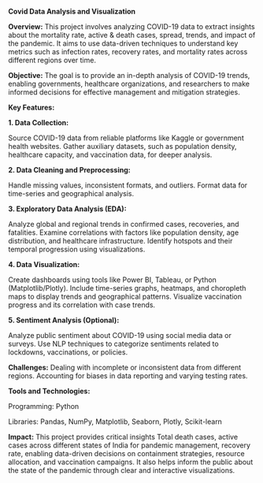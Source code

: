 **Covid Data Analysis and Visualization**

**Overview:**
This project involves analyzing COVID-19 data to extract insights about the mortality rate, active & death cases, spread, trends, and impact of the pandemic. It aims to use data-driven techniques to understand key metrics such as infection rates, recovery rates, and mortality rates across different regions over time.

**Objective:**
The goal is to provide an in-depth analysis of COVID-19 trends, enabling governments, healthcare organizations, and researchers to make informed decisions for effective management and mitigation strategies.

**Key Features:**

**1. Data Collection:**

Source COVID-19 data from reliable platforms like Kaggle or government health websites.
Gather auxiliary datasets, such as population density, healthcare capacity, and vaccination data, for deeper analysis.

**2. Data Cleaning and Preprocessing:**

Handle missing values, inconsistent formats, and outliers.
Format data for time-series and geographical analysis.

**3. Exploratory Data Analysis (EDA):**

Analyze global and regional trends in confirmed cases, recoveries, and fatalities.
Examine correlations with factors like population density, age distribution, and healthcare infrastructure.
Identify hotspots and their temporal progression using visualizations.

**4. Data Visualization:**

Create dashboards using tools like Power BI, Tableau, or Python (Matplotlib/Plotly).
Include time-series graphs, heatmaps, and choropleth maps to display trends and geographical patterns.
Visualize vaccination progress and its correlation with case trends.

**5. Sentiment Analysis (Optional):**

Analyze public sentiment about COVID-19 using social media data or surveys.
Use NLP techniques to categorize sentiments related to lockdowns, vaccinations, or policies.

**Challenges:**
Dealing with incomplete or inconsistent data from different regions.
Accounting for biases in data reporting and varying testing rates.

**Tools and Technologies:**

Programming: Python

Libraries: Pandas, NumPy, Matplotlib, Seaborn, Plotly, Scikit-learn

**Impact:**
This project provides critical insights Total death cases, active cases across different states of India for pandemic management, recovery rate, enabling data-driven decisions on containment strategies, resource allocation, and vaccination campaigns. It also helps inform the public about the state of the pandemic through clear and interactive visualizations.
